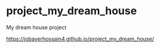 # project_my_dream_house
My dream house project


https://jobayerhossain4.github.io/project_my_dream_house/
